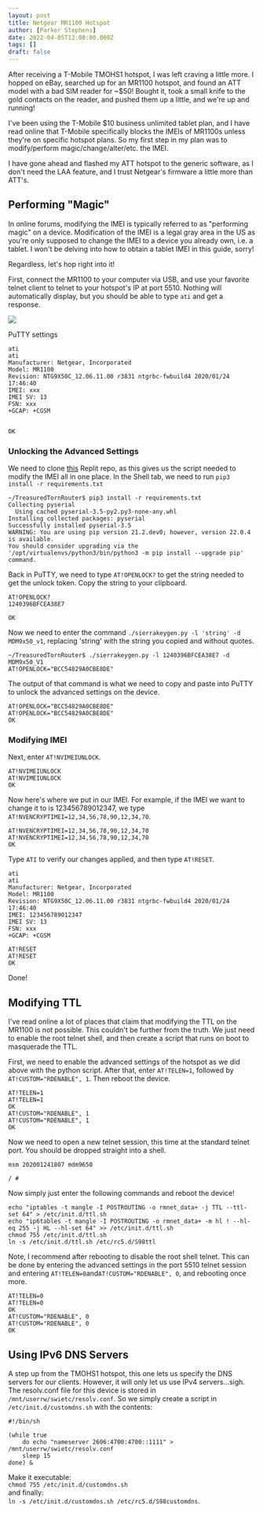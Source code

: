 ```yaml
---
layout: post
title: Netgear MR1100 Hotspot
author: [Parker Stephens]
date: 2022-04-05T12:00:00.000Z
tags: []
draft: false
---
```


After receiving a T-Mobile TMOHS1 hotspot, I was left craving a little more. I hopped on eBay, searched up for an MR1100 hotspot, and found an ATT model with a bad SIM reader for ~$50! Bought it, took a small knife to the gold contacts on the reader, and pushed them up a little, and we're up and running!

I've been using the T-Mobile $10 business unlimited tablet plan, and I have read online that T-Mobile specifically blocks the IMEIs of MR1100s unless they're on specific hotspot plans. So my first step in my plan was to modify/perform magic/change/alter/etc. the IMEI.

I have gone ahead and flashed my ATT hotspot to the generic software, as I don't need the LAA feature, and I trust Netgear's firmware a little more than ATT's.

## Performing "Magic"

In online forums, modifying the IMEI is typically referred to as "performing magic" on a device. Modification of the IMEI is a legal gray area in the US as you're only supposed to change the IMEI to a device you already own, i.e. a tablet. I won't be delving into how to obtain a tablet IMEI in this guide, sorry!

Regardless, let's hop right into it!

First, connect the MR1100 to your computer via USB, and use your favorite telnet client to telnet to your hotspot's IP at port 5510. Nothing will automatically display, but you should be able to type  `ati`  and get a response.

![](http://res-4.cloudinary.com/parkercs/image/upload/q_auto/v1/blog-images/2022/05/image.png)

PuTTY settings

```text
ati
ati
Manufacturer: Netgear, Incorporated
Model: MR1100
Revision: NTG9X50C_12.06.11.00 r3831 ntgrbc-fwbuild4 2020/01/24 17:46:40
IMEI: xxx
IMEI SV: 13
FSN: xxx
+GCAP: +CGSM


OK

```

### Unlocking the Advanced Settings

We need to clone  [this](https://replit.com/repls/TreasuredTornRouter)  Replit repo, as this gives us the script needed to modify the IMEI all in one place. In the Shell tab, we need to run  `pip3 install -r requirements.txt`

```text
~/TreasuredTornRouter$ pip3 install -r requirements.txt 
Collecting pyserial
  Using cached pyserial-3.5-py2.py3-none-any.whl
Installing collected packages: pyserial
Successfully installed pyserial-3.5
WARNING: You are using pip version 21.2.dev0; however, version 22.0.4 is available.
You should consider upgrading via the '/opt/virtualenvs/python3/bin/python3 -m pip install --upgrade pip' command.

```

Back in PuTTY, we need to type  `AT!OPENLOCK?`  to get the string needed to get the unlock token. Copy the string to your clipboard.

```text
AT!OPENLOCK?
1240396BFCEA38E7

OK

```

Now we need to enter the command  `./sierrakeygen.py -l 'string' -d MDM9x50_v1`, replacing 'string' with the string you copied and without quotes.

```text
~/TreasuredTornRouter$ ./sierrakeygen.py -l 1240396BFCEA38E7 -d MDM9x50_V1
AT!OPENLOCK="BCC54829A0CBE8DE"

```

The output of that command is what we need to copy and paste into PuTTY to unlock the advanced settings on the device.

```text
AT!OPENLOCK="BCC54829A0CBE8DE"
AT!OPENLOCK="BCC54829A0CBE8DE"
OK

```

### Modifying IMEI

Next, enter  `AT!NVIMEIUNLOCK`.

```text
AT!NVIMEIUNLOCK
AT!NVIMEIUNLOCK
OK

```

Now here's where we put in our IMEI. For example, if the IMEI we want to change it to is 123456789012347, we type  `AT!NVENCRYPTIMEI=12,34,56,78,90,12,34,70`.

```text
AT!NVENCRYPTIMEI=12,34,56,78,90,12,34,70
AT!NVENCRYPTIMEI=12,34,56,78,90,12,34,70
OK

```

Type  `ATI`  to verify our changes applied, and then type  `AT!RESET`.

```text
ati
ati
Manufacturer: Netgear, Incorporated
Model: MR1100
Revision: NTG9X50C_12.06.11.00 r3831 ntgrbc-fwbuild4 2020/01/24 17:46:40
IMEI: 123456789012347
IMEI SV: 13
FSN: xxx
+GCAP: +CGSM

AT!RESET
AT!RESET
OK

```

Done!

## Modifying TTL

I've read online a lot of places that claim that modifying the TTL on the MR1100 is not possible. This couldn't be further from the truth. We just need to enable the root telnet shell, and then create a script that runs on boot to masquerade the TTL.

First, we need to enable the advanced settings of the hotspot as we did above with the python script. After that, enter  `AT!TELEN=1`, followed by  `AT!CUSTOM="RDENABLE", 1`. Then reboot the device.

```text
AT!TELEN=1
AT!TELEN=1
OK
AT!CUSTOM="RDENABLE", 1
AT!CUSTOM="RDENABLE", 1
OK

```

Now we need to open a new telnet session, this time at the standard telnet port. You should be dropped straight into a shell.

```text
msm 202001241807 mdm9650

/ #

```

Now simply just enter the following commands and reboot the device!

```text
echo "iptables -t mangle -I POSTROUTING -o rmnet_data+ -j TTL --ttl-set 64" > /etc/init.d/ttl.sh
echo "ip6tables -t mangle -I POSTROUTING -o rmnet_data+ -m hl ! --hl-eq 255 -j HL --hl-set 64" >> /etc/init.d/ttl.sh
chmod 755 /etc/init.d/ttl.sh
ln -s /etc/init.d/ttl.sh /etc/rc5.d/S98ttl

```

Note, I recommend after rebooting to disable the root shell telnet. This can be done by entering the advanced settings in the port 5510 telnet session and entering  `AT!TELEN=0`and`AT!CUSTOM="RDENABLE", 0`, and rebooting once more.

```text
AT!TELEN=0
AT!TELEN=0
OK
AT!CUSTOM="RDENABLE", 0
AT!CUSTOM="RDENABLE", 0
OK

```

## Using IPv6 DNS Servers

A step up from the TMOHS1 hotspot, this one lets us specify the DNS servers for our clients. However, it will only let us use IPv4 servers...sigh. The resolv.conf file for this device is stored in  `/mnt/userrw/swietc/resolv.conf`. So we simply create a script in  `/etc/init.d/customdns.sh`  with the contents:

```text
#!/bin/sh

(while true
    do echo "nameserver 2606:4700:4700::1111" > /mnt/userrw/swietc/resolv.conf
    sleep 15
done) &

```

Make it executable:  
`chmod 755 /etc/init.d/customdns.sh`  
and finally:  
`ln -s /etc/init.d/customdns.sh /etc/rc5.d/S98customdns`.